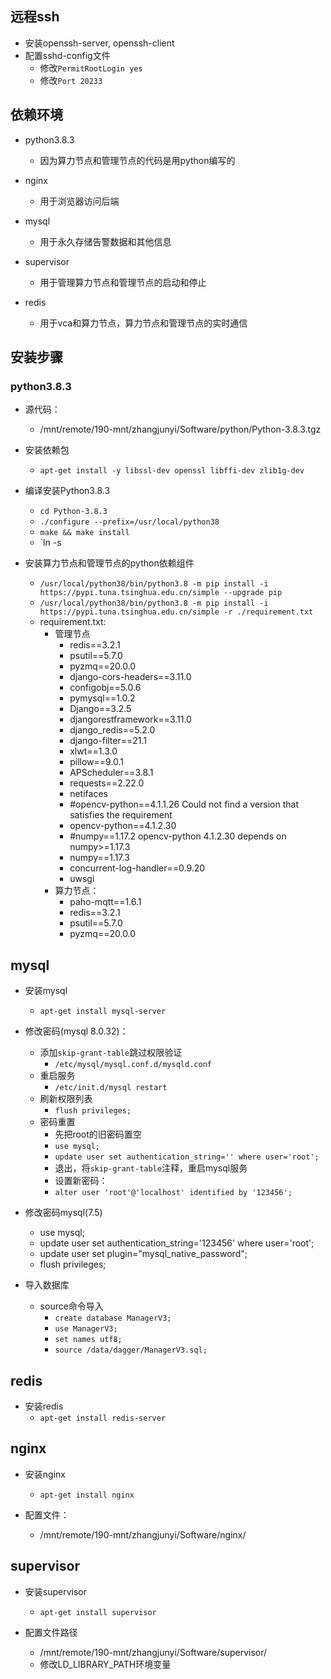 ## 远程ssh

+ 安装openssh-server, openssh-client
+ 配置sshd-config文件
  + 修改`PermitRootLogin yes`
  + 修改`Port 20233`

## 依赖环境

+ python3.8.3
  + 因为算力节点和管理节点的代码是用python编写的

+ nginx
  + 用于浏览器访问后端

+ mysql
  + 用于永久存储告警数据和其他信息

+ supervisor
  + 用于管理算力节点和管理节点的启动和停止

+ redis
  + 用于vca和算力节点，算力节点和管理节点的实时通信

## 安装步骤

### python3.8.3

+ 源代码：
  + /mnt/remote/190-mnt/zhangjunyi/Software/python/Python-3.8.3.tgz

+ 安装依赖包
  - `apt-get install -y libssl-dev openssl libffi-dev zlib1g-dev`

+ 编译安装Python3.8.3
  + `cd Python-3.8.3`
  + `./configure --prefix=/usr/local/python38`
  + `make && make install`
  + `ln -s 

+ 安装算力节点和管理节点的python依赖组件
  + `/usr/local/python38/bin/python3.8 -m pip install -i https://pypi.tuna.tsinghua.edu.cn/simple --upgrade pip`
  + `/usr/local/python38/bin/python3.8 -m pip install -i https://pypi.tuna.tsinghua.edu.cn/simple -r ./requirement.txt`
  + requirement.txt:
    + 管理节点
      - redis==3.2.1
      - psutil==5.7.0
      - pyzmq==20.0.0
      - django-cors-headers==3.11.0
      - configobj==5.0.6
      - pymysql==1.0.2
      - Django==3.2.5
      - djangorestframework==3.11.0
      - django_redis==5.2.0
      - django-filter==21.1
      - xlwt==1.3.0
      - pillow==9.0.1
      - APScheduler==3.8.1
      - requests==2.22.0
      - netifaces
      - #opencv-python==4.1.1.26  Could not find a version that satisfies the requirement
      - opencv-python==4.1.2.30
      - #numpy==1.17.2 opencv-python 4.1.2.30 depends on numpy>=1.17.3
      - numpy==1.17.3
      - concurrent-log-handler==0.9.20
      - uwsgi
    + 算力节点：
      - paho-mqtt==1.6.1
      - redis==3.2.1
      - psutil==5.7.0
      - pyzmq==20.0.0

## mysql

+ 安装mysql
  + `apt-get install mysql-server`

+ 修改密码(mysql 8.0.32)：
  + 添加`skip-grant-table`跳过权限验证
    + `/etc/mysql/mysql.conf.d/mysqld.conf`
  + 重启服务
    + `/etc/init.d/mysql restart`
  + 刷新权限列表
    + `flush privileges;`
  + 密码重置
    + 先把root的旧密码置空
    + `use mysql;`
    + `update user set authentication_string='' where user='root';`
    + 退出，将`skip-grant-table`注释，重启mysql服务
    + 设置新密码：
    + `alter user 'root'@'localhost' identified by '123456';`

+ 修改密码mysql(7.5)
  - use mysql;
  - update user set authentication_string='123456' where user='root';
  - update user set plugin="mysql_native_password";
  - flush privileges;

+ 导入数据库
  + source命令导入
    + `create database ManagerV3;`
    + `use ManagerV3;`
    + `set names utf8;`
    + `source /data/dagger/ManagerV3.sql;`

## redis

+ 安装redis
  - `apt-get install redis-server`

## nginx

+ 安装nginx
  + `apt-get install nginx`

+ 配置文件：
  + /mnt/remote/190-mnt/zhangjunyi/Software/nginx/

## supervisor

+ 安装supervisor
  + `apt-get install supervisor`

+ 配置文件路径
  + /mnt/remote/190-mnt/zhangjunyi/Software/supervisor/
  + 修改LD_LIBRARY_PATH环境变量